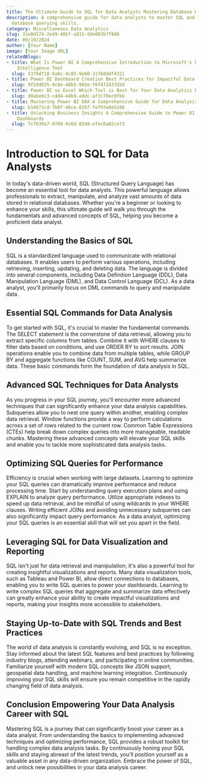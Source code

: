 ```yaml
---
title: The Ultimate Guide to SQL for Data Analysts Mastering Database Querying
description: A comprehensive guide for data analysts to master SQL and enhance their
  database querying skills.
category: Miscellaneous Data Analytics
slug: 31e8d174-2e49-40bf-a815-dde083b7f8d8
date: 09/19/2024
author: [Your Name]
image: [Your Image URL]
relatedBlogs:
- title: What Is Power BI A Comprehensive Introduction to Microsoft's Powerful Business
    Intelligence Tool
  slug: 5379d710-9a8c-4c85-9e60-31f68ddf4321
- title: Power BI Dashboard Creation Best Practices for Impactful Data Visualization
  slug: 9f2dd035-9c8e-48b5-902e-f6f472437d2d
- title: Power BI vs Excel Which Tool is Best for Your Data Analytics Needs
  slug: d0abe6c3-c4d4-44b9-addc-af3c70ec0fbb
- title: Mastering Power BI DAX A Comprehensive Guide for Data Analysis
  slug: b14571cd-7b0f-46ce-835f-fef97e8e5166
- title: Unlocking Business Insights A Comprehensive Guide to Power BI Reports and
    Dashboards
  slug: 7cf639a7-0709-4c6d-8549-efec6a02ce73
---
```


# Introduction to SQL for Data Analysts

In today's data-driven world, SQL (Structured Query Language) has become an essential tool for data analysts. This powerful language allows professionals to extract, manipulate, and analyze vast amounts of data stored in relational databases. Whether you're a beginner or looking to enhance your skills, this ultimate guide will walk you through the fundamentals and advanced concepts of SQL, helping you become a proficient data analyst.

## Understanding the Basics of SQL

SQL is a standardized language used to communicate with relational databases. It enables users to perform various operations, including retrieving, inserting, updating, and deleting data. The language is divided into several components, including Data Definition Language (DDL), Data Manipulation Language (DML), and Data Control Language (DCL). As a data analyst, you'll primarily focus on DML commands to query and manipulate data.

## Essential SQL Commands for Data Analysis

To get started with SQL, it's crucial to master the fundamental commands. The SELECT statement is the cornerstone of data retrieval, allowing you to extract specific columns from tables. Combine it with WHERE clauses to filter data based on conditions, and use ORDER BY to sort results. JOIN operations enable you to combine data from multiple tables, while GROUP BY and aggregate functions like COUNT, SUM, and AVG help summarize data. These basic commands form the foundation of data analysis in SQL.

## Advanced SQL Techniques for Data Analysts

As you progress in your SQL journey, you'll encounter more advanced techniques that can significantly enhance your data analysis capabilities. Subqueries allow you to nest one query within another, enabling complex data retrieval. Window functions provide a way to perform calculations across a set of rows related to the current row. Common Table Expressions (CTEs) help break down complex queries into more manageable, readable chunks. Mastering these advanced concepts will elevate your SQL skills and enable you to tackle more sophisticated data analysis tasks.

## Optimizing SQL Queries for Performance

Efficiency is crucial when working with large datasets. Learning to optimize your SQL queries can dramatically improve performance and reduce processing time. Start by understanding query execution plans and using EXPLAIN to analyze query performance. Utilize appropriate indexes to speed up data retrieval, and be mindful of using wildcards in your WHERE clauses. Writing efficient JOINs and avoiding unnecessary subqueries can also significantly impact query performance. As a data analyst, optimizing your SQL queries is an essential skill that will set you apart in the field.

## Leveraging SQL for Data Visualization and Reporting

SQL isn't just for data retrieval and manipulation; it's also a powerful tool for creating insightful visualizations and reports. Many data visualization tools, such as Tableau and Power BI, allow direct connections to databases, enabling you to write SQL queries to power your dashboards. Learning to write complex SQL queries that aggregate and summarize data effectively can greatly enhance your ability to create impactful visualizations and reports, making your insights more accessible to stakeholders.

## Staying Up-to-Date with SQL Trends and Best Practices

The world of data analysis is constantly evolving, and SQL is no exception. Stay informed about the latest SQL features and best practices by following industry blogs, attending webinars, and participating in online communities. Familiarize yourself with modern SQL concepts like JSON support, geospatial data handling, and machine learning integration. Continuously improving your SQL skills will ensure you remain competitive in the rapidly changing field of data analysis.

## Conclusion Empowering Your Data Analysis Career with SQL

Mastering SQL is a journey that can significantly boost your career as a data analyst. From understanding the basics to implementing advanced techniques and optimizing performance, SQL provides a robust toolkit for handling complex data analysis tasks. By continuously honing your SQL skills and staying abreast of the latest trends, you'll position yourself as a valuable asset in any data-driven organization. Embrace the power of SQL, and unlock new possibilities in your data analysis career.